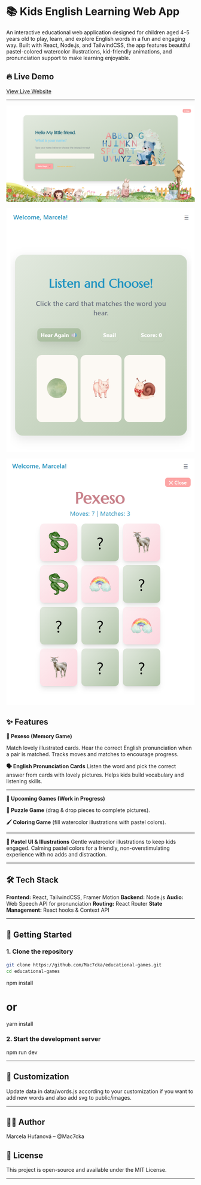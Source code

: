 # 📚 Kids English Learning Web App

An interactive educational web application designed for children aged 4–5 years old to play, learn, and explore English words in a fun and engaging way.
Built with React, Node.js, and TailwindCSS, the app features beautiful pastel-colored watercolor illustrations, kid-friendly animations, and pronunciation support to make learning enjoyable.

## 🔥 Live Demo

[View Live Website]()

---

![Intro](./screenshots/intro.png)

![English Game](./screenshots/english.png)

![Pexeso Game](./screenshots/pexeso.png)

## ✨ Features

**🎴 Pexeso (Memory Game)**

Match lovely illustrated cards.
Hear the correct English pronunciation when a pair is matched.
Tracks moves and matches to encourage progress.

**🗣 English Pronunciation Cards**
Listen the word and pick the correct answer from cards with lovely pictures.
Helps kids build vocabulary and listening skills.

---

**🎨 Upcoming Games (Work in Progress)**

**🧩 Puzzle Game** (drag & drop pieces to complete pictures).

**🖌 Coloring Game** (fill watercolor illustrations with pastel colors).

---

**🎨 Pastel UI & Illustrations**
Gentle watercolor illustrations to keep kids engaged.
Calming pastel colors for a friendly, non-overstimulating experience with no adds and distraction.

---

## 🛠 Tech Stack

**Frontend:** React, TailwindCSS, Framer Motion
**Backend:** Node.js
**Audio:** Web Speech API for pronunciation
**Routing:** React Router
**State Management:** React hooks & Context API

---

## 🚀 Getting Started

### 1. Clone the repository

```bash
git clone https://github.com/Mac7cka/educational-games.git
cd educational-games
```

npm install

# or

yarn install

### 2. Start the development server

npm run dev

---

## 🧪 Customization

Update data in data/words.js according to your customization if you want to add new words and also add svg to public/images.

---

## 🧑‍💻 Author

Marcela Huťanová – @Mac7cka

## 📜 License

This project is open-source and available under the MIT License.

---
